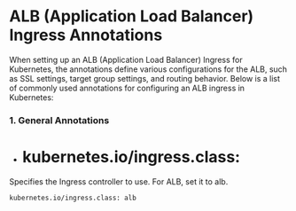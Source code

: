 # ALB (Application Load Balancer) Ingress Annotations

When setting up an ALB (Application Load Balancer) Ingress for Kubernetes, the annotations define various configurations for the ALB, such as SSL settings, target group settings, and routing behavior. Below is a list of commonly used annotations for configuring an ALB ingress in Kubernetes:

### 1. General Annotations

- #  kubernetes.io/ingress.class:
 Specifies the Ingress controller to use. For ALB, set it to alb.
```bash
kubernetes.io/ingress.class: alb
```
